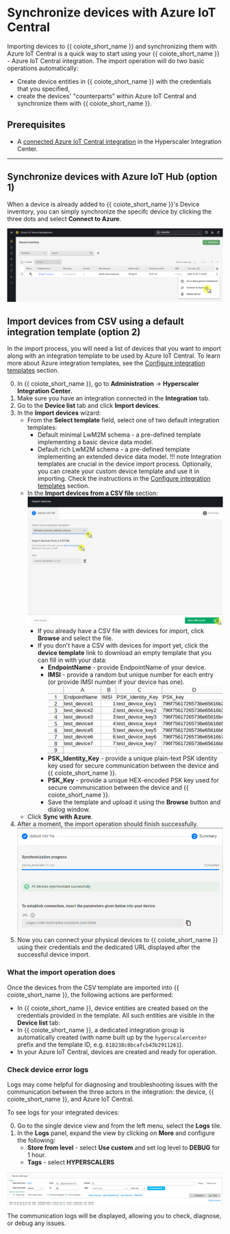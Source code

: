 # Synchronize devices with Azure IoT Central

Importing devices to {{ coiote_short_name }} and synchronizing them with Azure IoT Central is a quick way to start using your {{ coiote_short_name }} - Azure IoT Central integration. The import operation will do two basic operations automatically:

- Create device entities in {{ coiote_short_name }} with the credentials that you specified,
- create the devices' "counterparts" within Azure IoT Central and synchronize them with {{ coiote_short_name }}.

## Prerequisites

 - A [connected Azure IoT Central integration](/Azure_IoT_Integration_Guide/Azure_IoT_Central_integration/Configure_Azure_IoT_Central_integration/) in the Hyperscaler Integration Center.
 ____________________


## Synchronize devices with Azure IoT Hub (option 1)

When a device is already added to {{ coiote_short_name }}'s Device inventory, you can simply synchronize the specifc device by clicking the three dots and select **Connect to Azure**.

![azure-connect](images/azure-connect.png "Connect to Azure")


## Import devices from CSV using a default integration template (option 2)

In the import process, you will need a list of devices that you want to import along with an integration template to be used by Azure IoT Central. To learn more about Azure integration templates, see the [Configure integration templates](/Azure_IoT_Integration_Guide/Configure_integration_templates/Azure_integration_templates/) section.

0. In {{ coiote_short_name }}, go to **Administration** -> **Hyperscaler Integration Center**.
0. Make sure you have an integration connected in the **Integration** tab.
0. Go to the **Device list** tab and click **Import devices**.
0. In the **Import devices** wizard:
    - From the **Select template** field, select one of two default integration templates:
        - Default minimal LwM2M schema - a pre-defined template implementing a basic device data model.
        - Default rich LwM2M schema - a pre-defined template implementing an extended device data model.
    !!! note
        Integration templates are crucial in the device import process. Optionally, you can create your custom device template and use it in importing. Check the instructions in the [Configure integration templates](/Azure_IoT_Integration_Guide/Configure_integration_templates/Azure_integration_templates/) section.
    - In the **Import devices from a CSV file** section:
        ![Importing devices](images/import_view.png "Importing devices")
        - If you already have a CSV file with devices for import, click **Browse** and select the file.
        - If you don't have a CSV with devices for import yet, click the **device template** link to download an empty template that you can fill in with your data:
            - **EndpointName** - provide EndpointName of your device.
            - **IMSI** - provide a random but unique number for each entry (or provide IMSI number if your device has one).
              ![CSV device template](images/device_template_csv.png "CSV device template")
            - **PSK_Identity_Key** - provide a unique plain-text PSK identity key used for secure communication between the device and {{ coiote_short_name }}.
            - **PSK_Key** -  provide a unique HEX-encoded PSK key used for secure communication between the device and {{ coiote_short_name }}.
            - Save the template and upload it using the **Browse** button and dialog window.
    -  Click **Sync with Azure**.
0. After a moment, the import operation should finish successfully.
![Synchronization successful](images/sync_successful.png "Sync successful")
0. Now you can connect your physical devices to {{ coiote_short_name }} using their credentials and the dedicated URL displayed after the successful device import.

### What the import operation does

Once the devices from the CSV template are imported into {{ coiote_short_name }}, the following actions are performed:

- In {{ coiote_short_name }}, device entities are created based on the credentials provided in the template. All such entities are visible in the **Device list** tab:
- In {{ coiote_short_name }}, a dedicated integration group is automatically created (with name built up by the `hyperscalercenter` prefix and the template ID, e.g. `618238c8bcafcb43b2911261`).
- In your Azure IoT Central, devices are created and ready for operation.

### Check device error logs

Logs may come helpful for diagnosing and troubleshooting issues with the communication between the three actors in the integration: the device, {{ coiote_short_name }}, and Azure IoT Central.

To see logs for your integrated devices:

0. Go to the single device view and from the left menu, select the **Logs** tile.
0. In the **Logs** panel, expand the view by clicking on **More** and configure the following:
    - **Store from level** - select **Use custom** and set log level to **DEBUG** for 1 hour.
    - **Tags** - select **HYPERSCALERS**

![Integration logs](images/hic_logs.png "Integration logs")

The communication logs will be displayed, allowing you to check, diagnose, or debug any issues.
